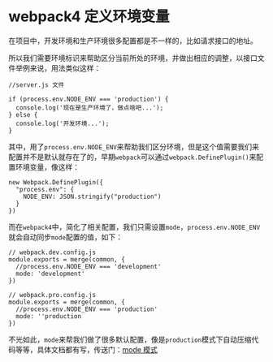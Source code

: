 # webpack4 定义环境变量

在项目中，开发环境和生产环境很多配置都是不一样的，比如请求接口的地址。

所以我们需要环境标识来帮助区分当前所处的环境，并做出相应的调整，以接口文件举例来说，用法类似这样：

```
//server.js 文件

if (process.env.NODE_ENV === 'production') {
  console.log('现在是生产环境了，做点啥吧...');
} else {
  console.log('开发环境...');
}
```

其中，用了`process.env.NODE_ENV`来帮助我们区分环境，但是这个值需要我们来配置并不是默认就存在了的，早期`webpack`可以通过`webpack.DefinePlugin()`来配置环境变量，像这样：

```
new Webpack.DefinePlugin({
  "process.env": {
    NODE_ENV: JSON.stringify("production")
  }
})
```

而在`webpack4`中，简化了相关配置，我们只需设置`mode`，`process.env.NODE_ENV`就会自动同步`mode`配置的值，如下：

```
// webpack.dev.config.js
module.exports = merge(common, {
  //process.env.NODE_ENV === 'development'
  mode: 'development' 
})

// webpack.pro.config.js
module.exports = merge(common, {
  //process.env.NODE_ENV === 'production'
  mode: ''production
})
```

不光如此，`mode`来帮我们做了很多默认配置，像是`production`模式下自动压缩代码等等，具体文档都有写，传送门：[mode 模式](https://webpack.docschina.org/concepts/mode/#src/components/Sidebar/Sidebar.jsx)



